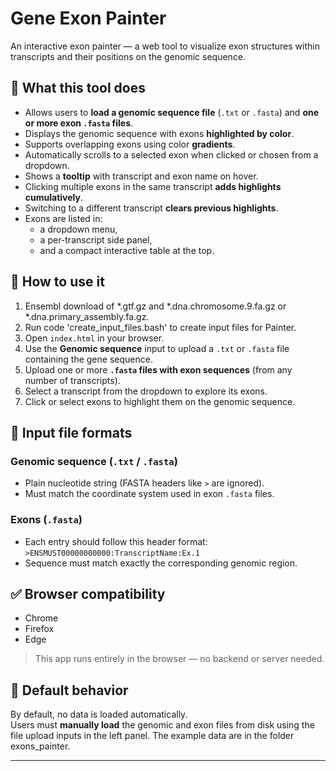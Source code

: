 
# Gene Exon Painter

An interactive exon painter — a web tool to visualize exon structures within transcripts and their positions on the genomic sequence.

## 🧬 What this tool does

- Allows users to **load a genomic sequence file** (`.txt` or `.fasta`) and **one or more exon `.fasta` files**.
- Displays the genomic sequence with exons **highlighted by color**.
- Supports overlapping exons using color **gradients**.
- Automatically scrolls to a selected exon when clicked or chosen from a dropdown.
- Shows a **tooltip** with transcript and exon name on hover.
- Clicking multiple exons in the same transcript **adds highlights cumulatively**.
- Switching to a different transcript **clears previous highlights**.
- Exons are listed in:
  - a dropdown menu,
  - a per-transcript side panel,
  - and a compact interactive table at the top.

## 📂 How to use it

1. Ensembl download of *.gtf.gz and *.dna.chromosome.9.fa.gz or *.dna.primary_assembly.fa.gz.
2. Run code 'create_input_files.bash' to create input files for Painter.
3. Open `index.html` in your browser.
4. Use the **Genomic sequence** input to upload a `.txt` or `.fasta` file containing the gene sequence.
5. Upload one or more **`.fasta` files with exon sequences** (from any number of transcripts).
6. Select a transcript from the dropdown to explore its exons.
7. Click or select exons to highlight them on the genomic sequence.

## 📄 Input file formats

### Genomic sequence (`.txt` / `.fasta`)
- Plain nucleotide string (FASTA headers like `>` are ignored).
- Must match the coordinate system used in exon `.fasta` files.

### Exons (`.fasta`)
- Each entry should follow this header format:  
  `>ENSMUST00000000000:TranscriptName:Ex.1`
- Sequence must match exactly the corresponding genomic region.

## ✅ Browser compatibility

- Chrome
- Firefox
- Edge

> This app runs entirely in the browser — no backend or server needed.

## 📌 Default behavior

By default, no data is loaded automatically.  
Users must **manually load** the genomic and exon files from disk using the file upload inputs in the left panel.
The example data are in the folder exons_painter.

---
